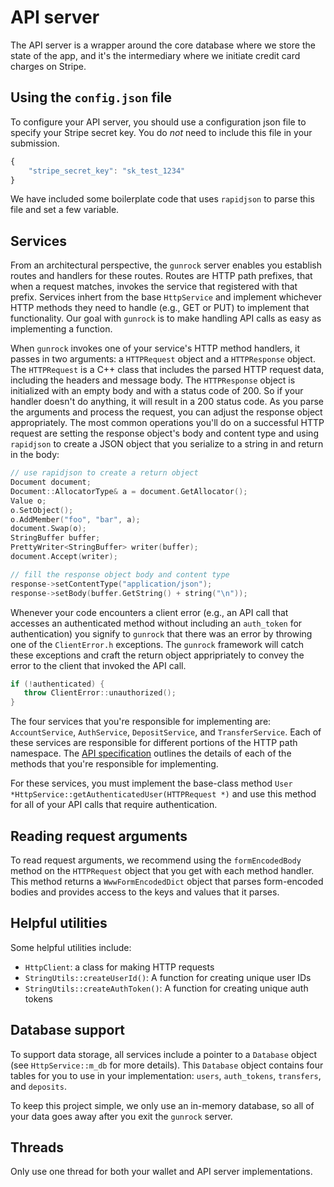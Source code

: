 # API server

The API server is a wrapper around the core database where we store
the state of the app, and it's the intermediary where we initiate
credit card charges on Stripe.

## Using the `config.json` file

To configure your API server, you should use a configuration json file
to specify your Stripe secret key. You do _not_ need to include this
file in your submission.

```javascript
{
    "stripe_secret_key": "sk_test_1234"
}
```

We have included some boilerplate code that uses `rapidjson` to parse
this file and set a few variable.

## Services

From an architectural perspective, the `gunrock` server enables you
establish routes and handlers for these routes. Routes are HTTP path
prefixes, that when a request matches, invokes the service that
registered with that prefix. Services inhert from the base
`HttpService` and implement whichever HTTP methods they need to handle
(e.g., GET or PUT) to implement that functionality. Our goal with
`gunrock` is to make handling API calls as easy as implementing a
function.

When `gunrock` invokes one of your service's HTTP method handlers, it
passes in two arguments: a `HTTPRequest` object and a `HTTPResponse`
object. The `HTTPRequest` is a C++ class that includes the parsed HTTP
request data, including the headers and message body. The
`HTTPResponse` object is initialized with an empty body and with a
status code of 200. So if your handler doesn't do anything, it will
result in a 200 status code. As you parse the arguments and process
the request, you can adjust the response object appropriately. The
most common operations you'll do on a successful HTTP request are
setting the response object's body and content type and using
`rapidjson` to create a JSON object that you serialize to a string in
and return in the body:

```c++
// use rapidjson to create a return object
Document document;
Document::AllocatorType& a = document.GetAllocator();
Value o;
o.SetObject();
o.AddMember("foo", "bar", a);
document.Swap(o);
StringBuffer buffer;
PrettyWriter<StringBuffer> writer(buffer);
document.Accept(writer);

// fill the response object body and content type
response->setContentType("application/json");
response->setBody(buffer.GetString() + string("\n"));
```

Whenever your code encounters a client error (e.g., an API call that
accesses an authenticated method without including an `auth_token` for
authentication) you signify to `gunrock` that there was an error by
throwing one of the `ClientError.h` exceptions. The `gunrock`
framework will catch these exceptions and craft the return object
appripriately to convey the error to the client that invoked the API
call.

```c++
if (!authenticated) {
   throw ClientError::unauthorized();
}
```

The four services that you're responsible for implementing are:
`AccountService`, `AuthService`, `DepositService`, and
`TransferService`. Each of these services are responsible for
different portions of the HTTP path namespace. The [API
specification](api.md) outlines the details of each of the methods
that you're responsible for implementing.

For these services, you must implement the base-class method `User *HttpService::getAuthenticatedUser(HTTPRequest *)`
and use this method for all of your API calls that require authentication.

## Reading request arguments

To read request arguments, we recommend using the `formEncodedBody`
method on the `HTTPRequest` object that you get with each method
handler. This method returns a `WwwFormEncodedDict` object that
parses form-encoded bodies and provides access to the keys and
values that it parses.

## Helpful utilities

Some helpful utilities include:
- `HttpClient`: a class for making HTTP requests
- `StringUtils::createUserId()`: A function for creating unique user IDs
- `StringUtils::createAuthToken()`: A function for creating unique auth tokens

## Database support

To support data storage, all services include a pointer to a
`Database` object (see `HttpService::m_db` for more details). This
`Database` object contains four tables for you to use in your
implementation: `users`, `auth_tokens`, `transfers`, and `deposits`.

To keep this project simple, we only use an in-memory database, so all
of your data goes away after you exit the `gunrock` server.

## Threads

Only use one thread for both your wallet and API server
implementations.
